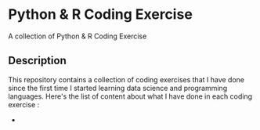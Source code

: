 # Python & R Coding Exercise
A collection of Python & R Coding Exercise

## Description
This repository contains a collection of coding exercises that I have done since the first time I started learning data science and programming languages.
Here's the list of content about what I have done in each coding exercise :

-


